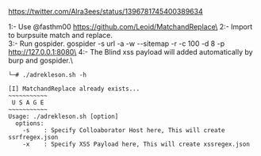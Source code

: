 https://twitter.com/Alra3ees/status/1396781745400389634

1:- Use @fasthm00 https://github.com/Leoid/MatchandReplace\
2:- Import to burpsuite match and replace.\
3:- Run gospider. gospider -s url -a -w --sitemap -r -c 100 -d 8 -p http://127.0.0.1:8080\
4:- The Blind xss payload will added automatically by burp and gospider.\

```
└─# ./adrekleson.sh -h

[I] MatchandReplace already exists...
~~~~~~~~~~~
 U S A G E
~~~~~~~~~~~
Usage: ./adrekleson.sh [option]
  options:
    -s    : Specify Colloaborator Host here, This will create ssrfregex.json
    -x    : Specify XSS Payload here, This will create xssregex.json

```
